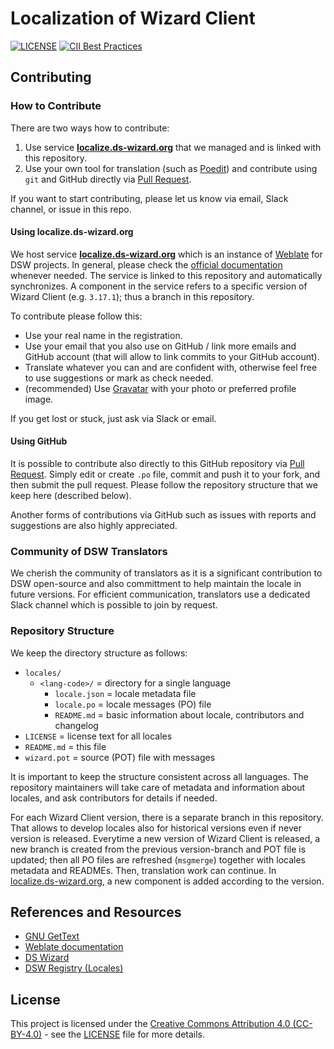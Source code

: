 # Localization of Wizard Client

[![LICENSE](https://img.shields.io/github/license/ds-wizard/wizard-client-localization)](LICENSE)
[![CII Best Practices](https://bestpractices.coreinfrastructure.org/projects/4975/badge)](https://bestpractices.coreinfrastructure.org/projects/4975)

## Contributing

### How to Contribute

There are two ways how to contribute:

1. Use service **[localize.ds-wizard.org](https://localize.ds-wizard.org)** that we managed and is linked with this repository.
2. Use your own tool for translation (such as [Poedit](https://poedit.net/)) and contribute using `git` and GitHub directly via [Pull Request](https://docs.github.com/en/pull-requests).

If you want to start contributing, please let us know via email, Slack channel, or issue in this repo.

#### Using localize.ds-wizard.org

We host service **[localize.ds-wizard.org](https://localize.ds-wizard.org)** which is an instance of [Weblate](https://weblate.org/) for DSW projects. In general, please check the [official documentation](https://docs.weblate.org/en/latest/) whenever needed. The service is linked to this repository and automatically synchronizes. A component in the service refers to a specific version of Wizard Client (e.g. `3.17.1`); thus a branch in this repository.

To contribute please follow this:

* Use your real name in the registration.
* Use your email that you also use on GitHub / link more emails and GitHub account (that will allow to link commits to your GitHub account).
* Translate whatever you can and are confident with, otherwise feel free to use suggestions or mark as check needed.
* (recommended) Use [Gravatar](https://en.gravatar.com/) with your photo or preferred profile image.

If you get lost or stuck, just ask via Slack or email.

#### Using GitHub

It is possible to contribute also directly to this GitHub repository via [Pull Request](https://docs.github.com/en/pull-requests). Simply edit or create `.po` file, commit and push it to your fork, and then submit the pull request. Please follow the repository structure that we keep here (described below).

Another forms of contributions via GitHub such as issues with reports and suggestions are also highly appreciated.

### Community of DSW Translators

We cherish the community of translators as it is a significant contribution to DSW open-source and also committment to help maintain the locale in future versions. For efficient communication, translators use a dedicated Slack channel which is possible to join by request.

### Repository Structure

We keep the directory structure as follows:

* `locales/`
  * `<lang-code>/` = directory for a single language
    * `locale.json` = locale metadata file
    * `locale.po` = locale messages (PO) file
    * `README.md` = basic information about locale, contributors and changelog
* `LICENSE` = license text for all locales
* `README.md` = this file
* `wizard.pot` = source (POT) file with messages

It is important to keep the structure consistent across all languages. The repository maintainers will take care of metadata and information about locales, and ask contributors for details if needed.

For each Wizard Client version, there is a separate branch in this repository. That allows to develop locales also for historical versions even if never version is released. Everytime a new version of Wizard Client is released, a new branch is created from the previous version-branch and POT file is updated; then all PO files are refreshed (`msgmerge`) together with locales metadata and READMEs. Then, translation work can continue. In [localize.ds-wizard.org](https://localize.ds-wizard.org), a new component is added according to the version.

## References and Resources

* [GNU GetText](https://www.gnu.org/software/gettext/manual/index.html)
* [Weblate documentation](https://docs.weblate.org/en/latest/)
* [DS Wizard](https://ds-wizard.org)
* [DSW Registry (Locales)](https://registry.ds-wizard.org/locales)

## License

This project is licensed under the [Creative Commons Attribution 4.0 (CC-BY-4.0)](https://creativecommons.org/licenses/by/4.0/) - see the [LICENSE](LICENSE) file for more details.
